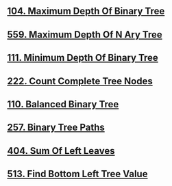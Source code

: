 ## [104. Maximum Depth Of Binary Tree](../../all/101-200/104-maximum-depth-of-binary-tree.md)

## [559. Maximum Depth Of N Ary Tree](../../all/501-600/559-maximum-depth-of-n-ary-tree.md)

## [111. Minimum Depth Of Binary Tree](../../all/101-200/111-minimum-depth-of-binary-tree.md)

## [222. Count Complete Tree Nodes](../../all/201-300/222-count-complete-tree-nodes.md)

## [110. Balanced Binary Tree](../../all/101-200/110-balanced-binary-tree.md)

## [257. Binary Tree Paths](../../all/201-300/257-binary-tree-paths.md)

## [404. Sum Of Left Leaves](../../all/401-500/404-sum-of-left-leaves.md)

## [513. Find Bottom Left Tree Value](../../all/501-600/513-find-bottom-left-tree-value.md)
